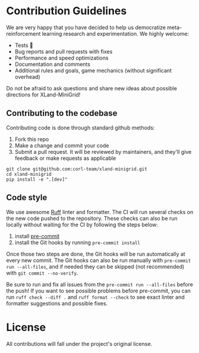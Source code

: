 # Contribution Guidelines

We are very happy that you have decided to help us democratize meta-reinforcement learning 
research and experimentation. We highly welcome:

- Tests 🥺
- Bug reports and pull requests with fixes
- Performance and speed optimizations
- Documentation and comments
- Additional rules and goals, game mechanics (without significant overhead)

Do not be afraid to ask questions and share new ideas about possible directions for XLand-MiniGrid!

## Contributing to the codebase

Contributing code is done through standard github methods:

1. Fork this repo
2. Make a change and commit your code
3. Submit a pull request. It will be reviewed by maintainers, and they'll give feedback or make requests as applicable

```commandline
git clone git@github.com:corl-team/xland-minigrid.git
cd xland-minigrid
pip install -e ".[dev]"
```

## Code style

We use awesome [Ruff](https://docs.astral.sh/ruff/) linter and formatter. 
The CI will run several checks on the new code pushed to the repository.
These checks can also be run locally without waiting for the CI by following the steps below: 

1. install [pre-commit](https://pre-commit.com/#install)
2. install the Git hooks by running `pre-commit install`

Once those two steps are done, the Git hooks will be run automatically at
every new commit. The Git hooks can also be run manually with 
`pre-commit run --all-files`, and if needed they can be 
skipped (not recommended) with `git commit --no-verify`.

Be sure to run and fix all issues from the `pre-commit run --all-files` before the push!
If you want to see possible problems before pre-commit, you can run `ruff check --diff .` 
and `ruff format --check` to see exact linter and formatter suggestions and possible fixes. 

# License

All contributions will fall under the project's original license.